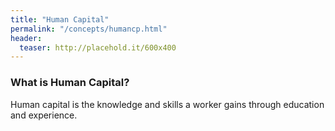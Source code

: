 ```yaml
---
title: "Human Capital"
permalink: "/concepts/humancp.html"
header:
  teaser: http://placehold.it/600x400
---
```


### What is Human Capital?
Human capital is the knowledge and skills a worker gains through education and experience.
